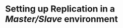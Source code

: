 Setting up Replication in a _Master/Slave_ environment
======================================================